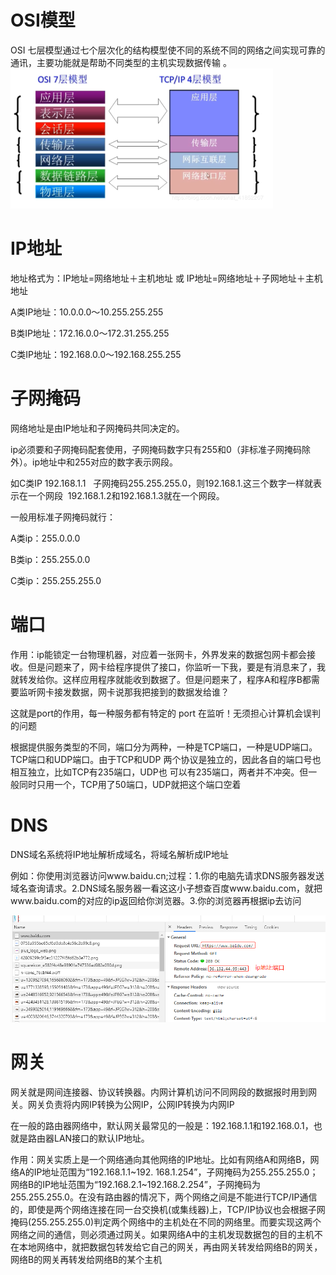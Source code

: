 # OSI模型

OSI 七层模型通过七个层次化的结构模型使不同的系统不同的网络之间实现可靠的通讯，主要功能就是帮助不同类型的主机实现数据传输 。
![1](..\img\编程基础\osi模型.png)
# IP地址
地址格式为：IP地址=网络地址＋主机地址 或 IP地址=网络地址＋子网地址＋主机地址

A类IP地址：10.0.0.0～10.255.255.255

B类IP地址：172.16.0.0～172.31.255.255

C类IP地址：192.168.0.0～192.168.255.255

# 子网掩码

网络地址是由IP地址和子网掩码共同决定的。

ip必须要和子网掩码配套使用，子网掩码数字只有255和0（非标准子网掩码除外）。ip地址中和255对应的数字表示网段。

如C类IP 192.168.1.1   子网掩码255.255.255.0，则192.168.1.这三个数字一样就表示在一个网段  192.168.1.2和192.168.1.3就在一个网段。

一般用标准子网掩码就行：

A类ip：255.0.0.0 

B类ip：255.255.0.0 

C类ip：255.255.255.0

# 端口

作用：ip能锁定一台物理机器，对应着一张网卡，外界发来的数据包网卡都会接收。但是问题来了，网卡给程序提供了接口，你监听一下我，要是有消息来了，我就转发给你。这样应用程序就能收到数据了。但是问题来了，程序A和程序B都需要监听网卡接发数据，网卡说那我把接到的数据发给谁？

这就是port的作用，每一种服务都有特定的 port 在监听！无须担心计算机会误判的问题

根据提供服务类型的不同，端口分为两种，一种是TCP端口，一种是UDP端口。TCP端口和UDP端口。由于TCP和UDP 两个协议是独立的，因此各自的端口号也相互独立，比如TCP有235端口，UDP也 可以有235端口，两者并不冲突。但一般同时只用一个，TCP用了50端口，UDP就把这个端口空着

# DNS

DNS域名系统将IP地址解析成域名，将域名解析成IP地址

例如：你使用浏览器访问www.baidu.cn;过程：1.你的电脑先请求DNS服务器发送域名查询请求。2.DNS域名服务器一看这这小子想查百度www.baidu.com，就把www.baidu.com的对应的ip返回给你浏览器。3.你的浏览器再根据ip去访问

![1](..\img\编程基础\2dns.png)

# 网关

网关就是网间连接器、协议转换器。内网计算机访问不同网段的数据报时用到网关。网关负责将内网IP转换为公网IP，公网IP转换为内网IP

在一般的路由器网络中，默认网关最常见的一般是：192.168.1.1和192.168.0.1，也就是路由器LAN接口的默认IP地址。

作用：网关实质上是一个网络通向其他网络的IP地址。比如有网络A和网络B，网络A的IP地址范围为“192.168.1.1~192. 168.1.254”，子网掩码为255.255.255.0；网络B的IP地址范围为“192.168.2.1~192.168.2.254”，子网掩码为255.255.255.0。在没有路由器的情况下，两个网络之间是不能进行TCP/IP通信的，即使是两个网络连接在同一台交换机(或集线器)上，TCP/IP协议也会根据子网掩码(255.255.255.0)判定两个网络中的主机处在不同的网络里。而要实现这两个网络之间的通信，则必须通过网关。如果网络A中的主机发现数据包的目的主机不在本地网络中，就把数据包转发给它自己的网关，再由网关转发给网络B的网关，网络B的网关再转发给网络B的某个主机
